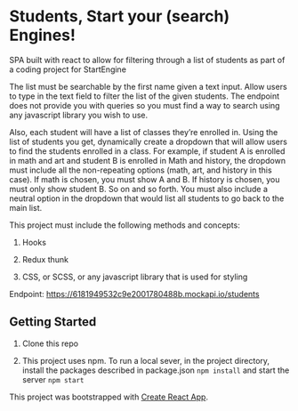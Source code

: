 # Students, Start your (search) Engines!

SPA built with react to allow for filtering through a list of students as part of a coding project for StartEngine

The list must be searchable by the first name given a text input. Allow users to type in the text field to filter the list of the given students. The endpoint does not provide you with queries so you must find a way to search using any javascript library you wish to use.

Also, each student will have a list of classes they’re enrolled in. Using the list of students you get, dynamically create a dropdown that will allow users to find the students enrolled in a class. For example, if student A is enrolled in math and art and student B is enrolled in Math and history, the dropdown must include all the non-repeating options (math, art, and history in this case). If math is chosen, you must show A and B. If history is chosen, you must only show student B. So on and so forth. You must also include a neutral option in the dropdown that would list all students to go back to the main list.

This project must include the following methods and concepts:

1. Hooks

2. Redux thunk

3. CSS, or SCSS, or any javascript library that is used for styling

Endpoint: https://6181949532c9e2001780488b.mockapi.io/students

## Getting Started

1. Clone this repo

2. This project uses npm. To run a local sever, in the project directory, install the packages described in package.json
   `npm install`
   and start the server
   `npm start`

This project was bootstrapped with [Create React App](https://github.com/facebook/create-react-app).
